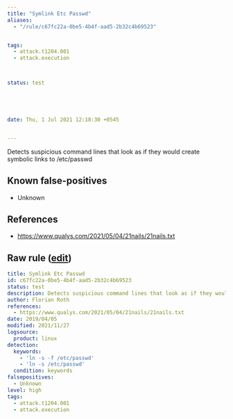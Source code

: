 ```yaml
---
title: "Symlink Etc Passwd"
aliases:
  - "/rule/c67fc22a-0be5-4b4f-aad5-2b32c4b69523"


tags:
  - attack.t1204.001
  - attack.execution



status: test





date: Thu, 1 Jul 2021 12:18:30 +0545


---
```


Detects suspicious command lines that look as if they would create symbolic links to /etc/passwd

<!--more-->


## Known false-positives

* Unknown



## References

* https://www.qualys.com/2021/05/04/21nails/21nails.txt


## Raw rule ([edit](https://github.com/SigmaHQ/sigma/edit/master/rules/linux/builtin/lnx_symlink_etc_passwd.yml))
```yaml
title: Symlink Etc Passwd
id: c67fc22a-0be5-4b4f-aad5-2b32c4b69523
status: test
description: Detects suspicious command lines that look as if they would create symbolic links to /etc/passwd
author: Florian Roth
references:
  - https://www.qualys.com/2021/05/04/21nails/21nails.txt
date: 2019/04/05
modified: 2021/11/27
logsource:
  product: linux
detection:
  keywords:
    - 'ln -s -f /etc/passwd'
    - 'ln -s /etc/passwd'
  condition: keywords
falsepositives:
  - Unknown
level: high
tags:
  - attack.t1204.001
  - attack.execution

```

